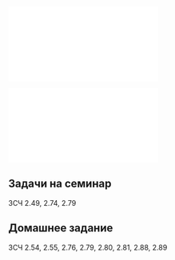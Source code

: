 ![Схема Бернулли](Определения/Схема%20Бернулли.md)

![Полиномиальная схема](Определения/Полиномиальная%20схема.md)

## Задачи на семинар
ЗСЧ 2.49, 2.74, 2.79

## Домашнее задание
ЗСЧ 2.54, 2.55, 2.76, 2.79, 2.80, 2.81, 2.88, 2.89

